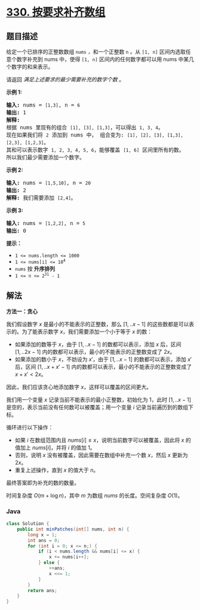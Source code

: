 # [330. 按要求补齐数组](https://leetcode.cn/problems/patching-array)

## 题目描述

<p>给定一个已排序的正整数数组 <code>nums</code>&nbsp;<em>，</em>和一个正整数&nbsp;<code>n</code><em> 。</em>从&nbsp;<code>[1, n]</code>&nbsp;区间内选取任意个数字补充到&nbsp;nums&nbsp;中，使得&nbsp;<code>[1, n]</code>&nbsp;区间内的任何数字都可以用&nbsp;nums&nbsp;中某几个数字的和来表示。</p>

<p>请返回 <em>满足上述要求的最少需要补充的数字个数</em>&nbsp;。</p>

<p><strong>示例&nbsp;1:</strong></p>

<pre>
<strong>输入: </strong>nums = <code>[1,3]</code>, n = <code>6</code>
<strong>输出: </strong>1 
<strong>解释:</strong>
根据 nums&nbsp;里现有的组合&nbsp;<code>[1], [3], [1,3]</code>，可以得出&nbsp;<code>1, 3, 4</code>。
现在如果我们将&nbsp;<code>2</code>&nbsp;添加到&nbsp;nums 中，&nbsp;组合变为: <code>[1], [2], [3], [1,3], [2,3], [1,2,3]</code>。
其和可以表示数字&nbsp;<code>1, 2, 3, 4, 5, 6</code>，能够覆盖&nbsp;<code>[1, 6]</code>&nbsp;区间里所有的数。
所以我们最少需要添加一个数字。</pre>

<p><strong>示例 2:</strong></p>

<pre>
<strong>输入: </strong>nums = <code>[1,5,10]</code>, n = <code>20</code>
<strong>输出:</strong> 2
<strong>解释: </strong>我们需要添加&nbsp;<code>[2,4]</code>。
</pre>

<p><strong>示例&nbsp;3:</strong></p>

<pre>
<strong>输入: </strong>nums = <code>[1,2,2]</code>, n = <code>5</code>
<strong>输出:</strong> 0
</pre>

<p><strong>提示：</strong></p>

<ul>
	<li><code>1 &lt;= nums.length &lt;= 1000</code></li>
	<li><code>1 &lt;= nums[i] &lt;= 10<sup>4</sup></code></li>
	<li><code>nums</code>&nbsp;按 <strong>升序排列</strong></li>
	<li><code>1 &lt;= n &lt;= 2<sup>31</sup>&nbsp;- 1</code></li>
</ul>

## 解法

**方法一：贪心**

我们假设数字 $x$ 是最小的不能表示的正整数，那么 $[1,..x-1]$ 的这些数都是可以表示的。为了能表示数字 $x$，我们需要添加一个小于等于 $x$ 的数：

-   如果添加的数等于 $x$，由于 $[1,..x-1]$ 的数都可以表示，添加 $x$ 后，区间 $[1,..2x-1]$ 内的数都可以表示，最小的不能表示的正整数变成了 $2x$。
-   如果添加的数小于 $x$，不妨设为 $x'$，由于 $[1,..x-1]$ 的数都可以表示，添加 $x'$ 后，区间 $[1,..x+x'-1]$ 内的数都可以表示，最小的不能表示的正整数变成了 $x+x' \lt 2x$。

因此，我们应该贪心地添加数字 $x$，这样可以覆盖的区间更大。

我们用一个变量 $x$ 记录当前不能表示的最小正整数，初始化为 $1$，此时 $[1,..x-1]$ 是空的，表示当前没有任何数可以被覆盖；用一个变量 $i$ 记录当前遍历到的数组下标。

循环进行以下操作：

-   如果 $i$ 在数组范围内且 $nums[i] \le x$，说明当前数字可以被覆盖，因此将 $x$ 的值加上 $nums[i]$，并将 $i$ 的值加 $1$。
-   否则，说明 $x$ 没有被覆盖，因此需要在数组中补充一个数 $x$，然后 $x$ 更新为 $2x$。
-   重复上述操作，直到 $x$ 的值大于 $n$。

最终答案即为补充的数的数量。

时间复杂度 $O(m + \log n)$，其中 $m$ 为数组 $nums$ 的长度。空间复杂度 $O(1)$。

### **Java**

```java
class Solution {
    public int minPatches(int[] nums, int n) {
        long x = 1;
        int ans = 0;
        for (int i = 0; x <= n;) {
            if (i < nums.length && nums[i] <= x) {
                x += nums[i++];
            } else {
                ++ans;
                x <<= 1;
            }
        }
        return ans;
    }
}
```
